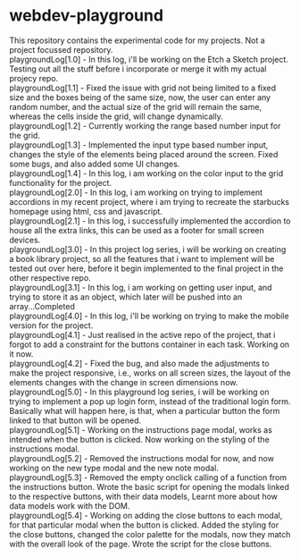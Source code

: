 # webdev-playground
This repository contains the experimental code for my projects. Not a project focussed repository. </br>
playgroundLog[1.0] - In this log, i'll be working on the Etch a Sketch project. Testing out all the stuff before i incorporate or merge it with my actual projecy repo. </br>
playgroundLog[1.1] - Fixed the issue with grid not being limited to a fixed size and the boxes being of the same size, now, the user can enter any random number, and the actual size of the grid will remain the same, whereas the cells inside the grid, will change dynamically. </br>
playgroundLog[1.2] - Currently working the range based number input for the grid. </br>
playgroundLog[1.3] - Implemented the input type based number input, changes the style of the elements being placed around the screen. Fixed some bugs, and also added some UI changes. </br>
playgroundLog[1.4] - In this log, i am working on the color input to the grid functionality for the project.
</br>
playgroundLog[2.0] - In this log, i am working on trying to implement accordions in my recent project, where i am trying to recreate the starbucks homepage using html, css and javascript. </br>
playgroundLog[2.1] - In this log, i successfully implemented the accordion to house all the extra links, this can be used as a footer for small screen devices. </br>
playgroundLog[3.0] - In this project log series, i will be working on creating a book library project, so all the features that i want to implement will be tested out over here, before it begin implemented to the final project in the other respective repo. </br>
playgroundLog[3.1] - In this log, i am working on getting user input, and trying to store it as an object, which later will be pushed into an array...Completed</br>
playgroundLog[4.0] - In this log, i'll be working on trying to make the mobile version for the project. </br> 
playgroundLog[4.1] - Just realised in the active repo of the project, that i forgot to add a constraint for the buttons container in each task. Working on it now. </br>
playgroundLog[4.2] - Fixed the bug, and also made the adjustments to make the project responsive, i.e., works on all screen sizes, the layout of the elements changes with the change in screen dimensions now. </br>
playgroundLog[5.0] - In this playground log series, i will be working on trying to implement a pop up login form, instead of the traditional login form. Basically what will happen here, is that, when a particular button the form linked to that button will be opened. </br>
playgroundLog[5.1] - Working on the instructions page modal, works as intended when the button is clicked. Now working on the styling of the instructions modal.</br>
playgroundLog[5.2] - Removed the instructions modal for now, and now working on the new type modal and the new note modal. </br>
playgroundLog[5.3] - Removed the empty onclick calling of a function from the instructions button. Wrote the basic script for opening the modals linked to the respective buttons, with their data models, Learnt more about how data models work with the DOM. </br>
playgroundLog[5.4] - Working on adding the close buttons to each modal, for that particular modal when the button is clicked. Added the styling for the close buttons, changed the color palette for the modals, now they match with the overall look of the page. Wrote the script for the close buttons.</br>
